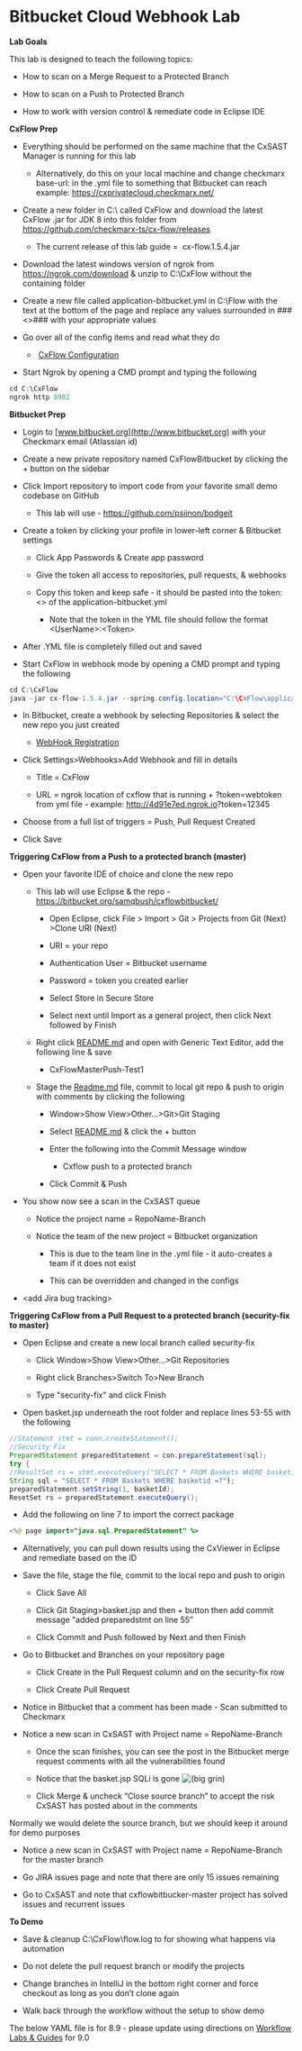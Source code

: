 # Bitbucket Cloud Webhook Lab

**Lab Goals**

This lab is designed to teach the following topics:

-   How to scan on a Merge Request to a Protected Branch

-   How to scan on a Push to Protected Branch

-   How to work with version control & remediate code in Eclipse IDE

**CxFlow Prep**

-   Everything should be performed on the same machine that the CxSAST
    Manager is running for this lab

    -   Alternatively, do this on your local machine and change
        checkmarx base-url: in the .yml file to something that Bitbucket
        can reach example: <https://cxprivatecloud.checkmarx.net/>

-   Create a new folder in C:\\ called CxFlow and download the latest
    CxFlow .jar for JDK 8 into this folder from
    <https://github.com/checkmarx-ts/cx-flow/releases>

    -   The current release of this lab guide =  cx-flow.1.5.4.jar

-   Download the latest windows version of ngrok from
    <https://ngrok.com/download> & unzip to C:\\CxFlow without the
    containing folder

-   Create a new file called application-bitbucket.yml in C:\\Flow with
    the text at the bottom of the page and replace any values surrounded
    in \#\#\#\<\>\#\#\# with your appropriate values

-   Go over all of the config items and read what they do

    -    [CxFlow Configuration](CxFlow_Configuration)

-   Start Ngrok by opening a CMD prompt and typing the following

``` java
cd C:\CxFlow
ngrok http 8982
```

**Bitbucket Prep**

-   Login to [www.bitbucket.org](http://www.bitbucket.org) with your
    Checkmarx email (Atlassian id)

-   Create a new private repository named CxFlowBitbucket by clicking
    the + button on the sidebar

-   Click Import repository to import code from your favorite small demo
    codebase on GitHub

    -   This lab will use - https://github.com/psiinon/bodgeit

-   Create a token by clicking your profile in lower-left corner &
    Bitbucket settings

    -   Click App Passwords & Create app password

    -   Give the token all access to repositories, pull requests, &
        webhooks

    -   Copy this token and keep safe - it should be pasted into the
        token: \<\> of the application-bitbucket.yml

        -   Note that the token in the YML file should follow the format
            \<UserName\>:\<Token\>

-   After .YML file is completely filled out and saved

-   Start CxFlow in webhook mode by opening a CMD prompt and typing the
    following

``` java
cd C:\CxFlow
java -jar cx-flow-1.5.4.jar --spring.config.location="C:\CxFlow\application-bitbucket.yml" --web
```

-   In Bitbucket, create a webhook by selecting Repositories & select
    the new repo you just created

    -   [WebHook Registration](WebHook_Registration)

-   Click Settings\>Webhooks\>Add Webhook and fill in details

    -   Title = CxFlow

    -   URL = ngrok location of cxflow that is running + ?token=webtoken
        from yml file - example: <http://4d91e7ed.ngrok.io>?token=12345

-   Choose from a full list of triggers = Push, Pull Request Created

-   Click Save

**Triggering CxFlow from a Push to a protected branch (master)**

-   Open your favorite IDE of choice and clone the new repo

    -   This lab will use Eclipse & the repo -
        https://bitbucket.org/samqbush/cxflowbitbucket/

        -   Open Eclipse, click File \> Import \> Git \> Projects from
            Git (Next) \>Clone URI (Next)

        -   URI = your repo

        -   Authentication User = Bitbucket username

        -   Password = token you created earlier

        -   Select Store in Secure Store

        -   Select next until Import as a general project, then click
            Next followed by Finish

    -   Right click [README.md](http://README.md) and open with Generic
        Text Editor, add the following line & save

        -   CxFlowMasterPush-Test1

    -   Stage the [Readme.md](http://Readme.md) file, commit to local
        git repo & push to origin with comments by clicking the
        following

        -   Window\>Show View\>Other…\>Git\>Git Staging

        -   Select [README.md](http://README.md) & click the + button

        -   Enter the following into the Commit Message window

            -   Cxflow push to a protected branch

        -   Click Commit & Push

-   You show now see a scan in the CxSAST queue

    -   Notice the project name = RepoName-Branch

    -   Notice the team of the new project = Bitbucket organization

        -   This is due to the team line in the .yml file - it
            auto-creates a team if it does not exist

        -   This can be overridden and changed in the configs

-   \<add Jira bug tracking\>

**Triggering CxFlow from a Pull Request to a protected branch
(security-fix to master)**

-   Open Eclipse and create a new local branch called security-fix

    -   Click Window\>Show View\>Other…\>Git Repositories

    -   Right click Branches\>Switch To\>New Branch

    -   Type "security-fix" and click Finish

-   Open basket.jsp underneath the root folder and replace lines 53-55
    with the following

``` java
//Statement stmt = conn.createStatement();
//Security Fix
PreparedStatement preparedStatement = con.prepareStatement(sql);
try {
//ResultSet rs = stmt.executeQuery("SELECT * FROM Baskets WHERE basketid = " + basketId);
String sql = "SELECT * FROM Baskets WHERE basketid =?");
preparedStatement.setString(1, basketId);
ResetSet rs = preparedStatement.executeQuery();
```

-   Add the following on line 7 to import the correct package

``` java
<%@ page import="java.sql.PreparedStatement" %>
```

-   Alternatively, you can pull down results using the CxViewer in
    Eclipse and remediate based on the ID

-   Save the file, stage the file, commit to the local repo and push to
    origin

    -   Click Save All

    -   Click Git Staging\>basket.jsp and then + button then add commit
        message "added preparedstmt on line 55"

    -   Click Commit and Push followed by Next and then Finish

-   Go to Bitbucket and Branches on your repository page

    -   Click Create in the Pull Request column and on the security-fix
        row

    -   Click Create Pull Request

-   Notice in Bitbucket that a comment has been made - Scan submitted to
    Checkmarx

-   Notice a new scan in CxSAST with Project name = RepoName-Branch

    -   Once the scan finishes, you can see the post in the Bitbucket
        merge request comments with all the vulnerabilities found

    -   Notice that the basket.jsp SQLi is gone
        <img src="images/icons/emoticons/biggrin.png" class="emoticon emoticon-laugh" alt="(big grin)" />

    -   Click Merge & uncheck “Close source branch” to accept the risk
        CxSAST has posted about in the comments

Normally we would delete the source branch, but we should keep it around
for demo purposes

-   Notice a new scan in CxSAST with Project name = RepoName-Branch for
    the master branch

-   Go JIRA issues page and note that there are only 15 issues remaining

-   Go to CxSAST and note that cxflowbitbucker-master project has solved
    issues and recurrent issues

**To Demo**

-   Save & cleanup C:\\CxFlow\\flow.log to for showing what happens via
    automation

-   Do not delete the pull request branch or modify the projects

-   Change branches in IntelliJ in the bottom right corner and force
    checkout as long as you don’t clone again

-   Walk back through the workflow without the setup to show demo

The below YAML file is for 8.9 - please update using directions on
[Workflow Labs & Guides](Workflow_Labs_Guides) for 9.0
